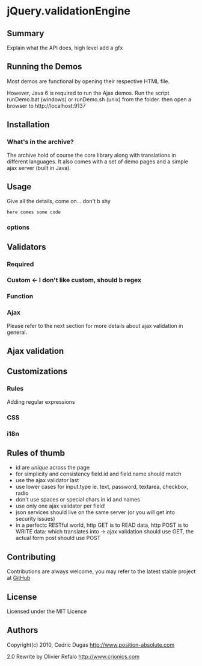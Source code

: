 jQuery.validationEngine
=====

Summary
---

Explain what the API does, high level
add a gfx

Running the Demos
---

Most demos are functional by opening their respective HTML file.

However, Java 6 is required to run the Ajax demos.
Run the script runDemo.bat (windows) or runDemo.sh (unix) from the folder.
then open a browser to http://localhost:9137

Installation
---



### What's in the archive?

The archive hold of course the core library along with translations in different languages.
It also comes with a set of demo pages and a simple ajax server (built in Java).


Usage
---


Give all the details, come on... don't b shy

`here comes some code`

### options


Validators
---

### Required

### Custom <- I don't like custom, should b regex

### Function

### Ajax

Please refer to the next section for more details about ajax validation in general.


Ajax validation
---




Customizations
---

### Rules

Adding regular expressions


### CSS

### i18n

Rules of thumb
---

- id are *unique* across the page
- for simplicity and consistency field.id and field.name should match
- use the ajax validator last
- use lower cases for input.type  ie. text, password, textarea, checkbox, radio
- don't use spaces or special chars in id and names
- use only one ajax validator per field!
- json services should live on the same server (or you will get into security issues)
- in a perfectc RESTful world, http GET is to READ data, http POST is to WRITE data: which translates into -> ajax validation should use GET, the actual form post should use POST

Contributing
---
Contributions are always welcome, you may refer to the latest stable project at [GitHub](https://github.com/posabsolute/jQuery-Validation-Engine)


License
---
Licensed under the MIT Licence


Authors
---

 Copyright(c) 2010, Cedric Dugas
 http://www.position-absolute.com
 
 2.0 Rewrite by Olivier Refalo
 http://www.crionics.com